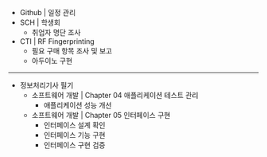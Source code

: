 - Github | 일정 관리
- SCH | 학생회
  - 취업자 명단 조사
- CTI | RF Fingerprinting
  - 필요 구매 항목 조사 및 보고
  - 아두이노 구현
---
- 정보처리기사 필기
  - 소프트웨어 개발 | Chapter 04 애플리케이션 테스트 관리
    - 애플리케이션 성능 개선
  - 소프트웨어 개발 | Chapter 05 인터페이스 구현
    - 인터페이스 설계 확인
    - 인터페이스 기능 구현
    - 인터페이스 구현 검증

